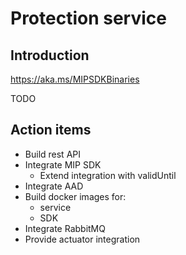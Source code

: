 # Protection service

## Introduction

https://aka.ms/MIPSDKBinaries

TODO


## Action items

- Build rest API
- Integrate MIP SDK
  - Extend integration with validUntil  
- Integrate AAD
- Build docker images for:
  - service
  - SDK
- Integrate RabbitMQ
- Provide actuator integration



